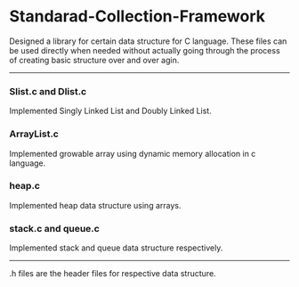 # Standarad-Collection-Framework
Designed a library for certain data structure for C language. These files can be used directly when needed without actually going through the process of creating basic structure over and over agin.

<hr />

###  Slist.c and Dlist.c   
Implemented Singly Linked List and Doubly Linked List.
###  ArrayList.c  
Implemented growable array using dynamic memory allocation in c language.
###  heap.c  
Implemented heap data structure using arrays.
###  stack.c and queue.c
Implemented stack and queue data structure respectively.

<hr />

.h files are the header files for respective data structure.


